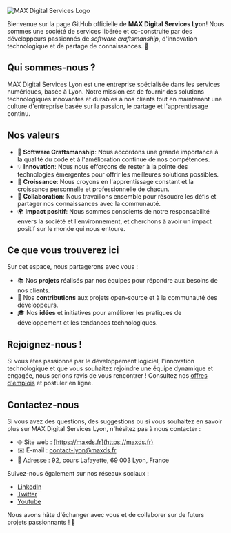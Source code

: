 ![MAX Digital Services Logo](https://maxds.fr/voy_content/uploads/2022/05/max-ds-logo.svg)

Bienvenue sur la page GitHub officielle de **MAX Digital Services Lyon**! Nous sommes une société de services libérée et co-construite par des développeurs passionnés de _software craftsmanship_, d'innovation technologique et de partage de connaissances. 🚀

## Qui sommes-nous ?

MAX Digital Services Lyon est une entreprise spécialisée dans les services numériques, basée à Lyon. Notre mission est de fournir des solutions technologiques innovantes et durables à nos clients tout en maintenant une culture d'entreprise basée sur la passion, le partage et l'apprentissage continu.

## Nos valeurs

- 🧠 **Software Craftsmanship**: Nous accordons une grande importance à la qualité du code et à l'amélioration continue de nos compétences.
- 💡 **Innovation**: Nous nous efforçons de rester à la pointe des technologies émergentes pour offrir les meilleures solutions possibles.
- 🌱 **Croissance**: Nous croyons en l'apprentissage constant et la croissance personnelle et professionnelle de chacun.
- 🤝 **Collaboration**: Nous travaillons ensemble pour résoudre les défis et partager nos connaissances avec la communauté.
- 🌍 **Impact positif**: Nous sommes conscients de notre responsabilité envers la société et l'environnement, et cherchons à avoir un impact positif sur le monde qui nous entoure.

## Ce que vous trouverez ici

Sur cet espace, nous partagerons avec vous :

- 📚 Nos **projets** réalisés par nos équipes pour répondre aux besoins de nos clients.
- 💼 Nos **contributions** aux projets open-source et à la communauté des développeurs.
- 🎓 Nos **idées** et initiatives pour améliorer les pratiques de développement et les tendances technologiques.

## Rejoignez-nous !

Si vous êtes passionné par le développement logiciel, l'innovation technologique et que vous souhaitez rejoindre une équipe dynamique et engagée, nous serions ravis de vous rencontrer ! Consultez nos [offres d'emplois](https://www.hellowork.com/fr-fr/entreprises/max-digital-services-lyon-132204.html) et postuler en ligne.

## Contactez-nous

Si vous avez des questions, des suggestions ou si vous souhaitez en savoir plus sur MAX Digital Services Lyon, n'hésitez pas à nous contacter :

- 🌐 Site web : [https://maxds.fr](https://maxds.fr)
- ✉️ E-mail : [contact-lyon@maxds.fr](mailto:contact-lyon@maxds.fr)
- 📍 Adresse : 92, cours Lafayette, 69 003 Lyon, France

Suivez-nous également sur nos réseaux sociaux :

- [LinkedIn](https://www.linkedin.com/company/max-digital-services-lyon/)
- [Twitter](https://twitter.com/maxdsfrance)
- [Youtube](https://www.youtube.com/channel/UC4oL-CO7XCLgHZCqisxOi6w)

Nous avons hâte d'échanger avec vous et de collaborer sur de futurs projets passionnants ! 🤗
